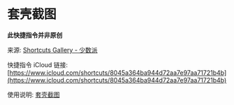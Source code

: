 # 套壳截图

**此快捷指令并非原创**

来源: [Shortcuts Gallery - 少数派](https://shortcuts.sspai.com/)

快捷指令 iCloud 链接: [https://www.icloud.com/shortcuts/8045a364ba944d72aa7e97aa71721b4b](https://www.icloud.com/shortcuts/8045a364ba944d72aa7e97aa71721b4b)

使用说明: [套壳截图](https://www.notion.so/quicy/4dc29b78c8b44cbdb6fb130ce293d80d)
